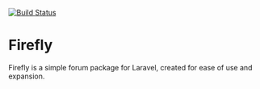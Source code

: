 [![Build Status](https://travis-ci.org/AndreasElia/laravel-firefly.svg?branch=master)](https://travis-ci.org/AndreasElia/laravel-firefly)

# Firefly

Firefly is a simple forum package for Laravel, created for ease of use and expansion.

